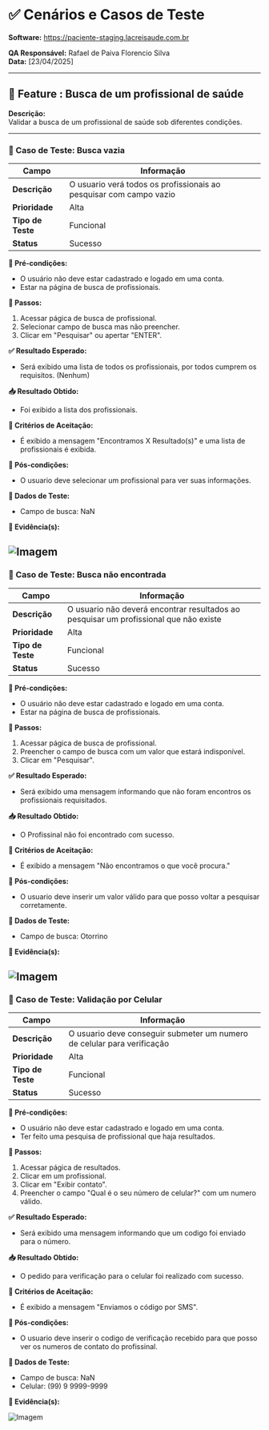 # ✅ Cenários e Casos de Teste

**Software:** https://paciente-staging.lacreisaude.com.br

**QA Responsável:** Rafael de Paiva Florencio Silva  
**Data:** [23/04/2025]

---

## 📌 Feature  : Busca de um profissional de saúde

**Descrição:**  
Validar a busca de um profissional de saúde sob diferentes condições.

---

### 🔹 Caso de Teste: Busca vazia

| Campo               | Informação |
|---------------------|------------|
| **Descrição**       | O usuario verá todos os profissionais ao pesquisar com campo vazio |
| **Prioridade**      | Alta |
| **Tipo de Teste**   | Funcional |
| **Status**          | Sucesso |

**🧩 Pré-condições:**
- O usuário não deve estar cadastrado e logado em uma conta.
- Estar na página de busca de profissionais.

**🧪 Passos:**
1. Acessar págica de busca de profissional.
2. Selecionar campo de busca mas não preencher.
3. Clicar em "Pesquisar" ou apertar "ENTER".

**✅ Resultado Esperado:**
- Será exibido uma lista de todos os profissionais, por todos cumprem os requisitos. (Nenhum)

**📥 Resultado Obtido:**
- Foi exibido a lista dos profissionais.

**📏 Critérios de Aceitação:**
- É exibido a mensagem "Encontramos X Resultado(s)" e uma lista de profissionais é exibida.

**🧾 Pós-condições:**
- O usuario deve selecionar um profissional para ver suas informações.

**🔐 Dados de Teste:**
- Campo de busca: NaN

**📸 Evidência(s):**

![Imagem](../Evidencias/Busca1.png)
---

### 🔹 Caso de Teste: Busca não encontrada

| Campo               | Informação |
|---------------------|------------|
| **Descrição**       | O usuario não deverá encontrar resultados ao pesquisar um profissional que não existe |
| **Prioridade**      | Alta |
| **Tipo de Teste**   | Funcional |
| **Status**          | Sucesso |

**🧩 Pré-condições:**
- O usuário não deve estar cadastrado e logado em uma conta.
- Estar na página de busca de profissionais.

**🧪 Passos:**
1. Acessar págica de busca de profissional.
2. Preencher o campo de busca com um valor que estará indisponível.
3. Clicar em "Pesquisar".

**✅ Resultado Esperado:**
- Será exibido uma mensagem informando que não foram encontros os profissionais requisitados.

**📥 Resultado Obtido:**
- O Profissinal não foi encontrado com sucesso.

**📏 Critérios de Aceitação:**
- É exibido a mensagem "Não encontramos o que você procura."

**🧾 Pós-condições:**
- O usuario deve inserir um valor válido para que posso voltar a pesquisar corretamente.

**🔐 Dados de Teste:**
- Campo de busca: Otorrino

**📸 Evidência(s):**

![Imagem](../Evidencias/Busca2.png)
---

### 🔹 Caso de Teste: Validação por Celular

| Campo               | Informação |
|---------------------|------------|
| **Descrição**       | O usuario deve conseguir submeter um numero de celular para verificação|
| **Prioridade**      | Alta |
| **Tipo de Teste**   | Funcional |
| **Status**          | Sucesso |

**🧩 Pré-condições:**
- O usuário não deve estar cadastrado e logado em uma conta.
- Ter feito uma pesquisa de profissional que haja resultados.

**🧪 Passos:**
1. Acessar págica de resultados.
2. Clicar em um profissional.
3. Clicar em "Exibir contato".
4. Preencher o campo "Qual é o seu número de celular?" com um numero válido.

**✅ Resultado Esperado:**
- Será exibido uma mensagem informando que um codigo foi enviado para o número.

**📥 Resultado Obtido:**
- O pedido para verificação para o celular foi realizado com sucesso.

**📏 Critérios de Aceitação:**
- É exibido a mensagem "Enviamos o código por SMS".

**🧾 Pós-condições:**
- O usuario deve inserir o codigo de verificação recebido para que posso ver os numeros de contato do profissinal.

**🔐 Dados de Teste:**
- Campo de busca: NaN
- Celular: (99) 9 9999-9999

**📸 Evidência(s):**

![Imagem](../Evidencias/Busca3.png)